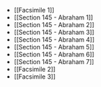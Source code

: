 - [[Facsimile 1]]
- [[Section 145 - Abraham 1]]
- [[Section 145 - Abraham 2]]
- [[Section 145 - Abraham 3]]
- [[Section 145 - Abraham 4]]
- [[Section 145 - Abraham 5]]
- [[Section 145 - Abraham 6]]
- [[Section 145 - Abraham 7]]
- [[Facsimile 2]]
- [[Facsimile 3]]